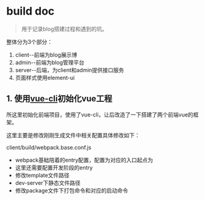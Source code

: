# build doc

> 用于记录blog搭建过程和遇到的坑。

整体分为3个部分：

1. client--前端为blog展示博
2. admin--前端为blog管理平台
3. server--后端，为client和admin提供接口服务
4. 页面样式使用element-ui

## 1. 使用[vue-cli](https://github.com/vuejs/vue-cli)初始化vue工程

所这里初始化前端项目，使用了vue-cli，让后改造了一下搭建了两个前端vue的框架。

这里主要是修改刚刚生成文件中相关配置具体修改如下：

client/build/webpack.base.conf.js

*  webpack基础陪着的entry配置，配置为对应的入口起点为
*  这里还需要配置开发阶段的entry
*  修改template文件路径
*  dev-server下静态文件路径
*  修改package文件下打包命令和对应的启动命令
